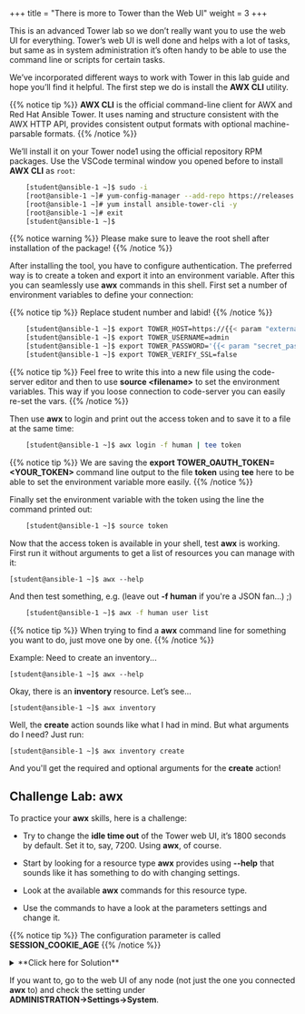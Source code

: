 +++
title = "There is more to Tower than the Web UI"
weight = 3
+++

This is an advanced Tower lab so we don’t really want you to use the web UI for everything. Tower’s web UI is well done and helps with a lot of tasks, but same as in system administration it’s often handy to be able to use the command line or scripts for certain tasks.

We’ve incorporated different ways to work with Tower in this lab guide and hope you’ll find it helpful. The first step we do is install the **AWX CLI** utility.

{{% notice tip %}}
**AWX CLI** is the official command-line client for AWX and Red Hat Ansible Tower. It uses naming and structure consistent with the AWX HTTP API, provides consistent output formats with optional machine-parsable formats.
{{% /notice %}}

We’ll install it on your Tower node1 using the official repository RPM packages. Use the VSCode terminal window you opened before to install **AWX CLI** as `root`:

```bash
    [student@ansible-1 ~]$ sudo -i
    [root@ansible-1 ~]# yum-config-manager --add-repo https://releases.ansible.com/ansible-tower/cli/ansible-tower-cli-el8.repo
    [root@ansible-1 ~]# yum install ansible-tower-cli -y
    [root@ansible-1 ~]# exit
    [student@ansible-1 ~]$
```

{{% notice warning %}}
Please make sure to leave the root shell after installation of the package!
{{% /notice %}}

After installing the tool, you have to configure authentication. The preferred way is to create a token and export it into an environment variable. After this you can seamlessly use **awx** commands in this shell. First set a number of environment variables to define your connection:

{{% notice tip %}}
Replace student number and labid!
{{% /notice %}}

```bash
    [student@ansible-1 ~]$ export TOWER_HOST=https://{{< param "external_tower" >}}
    [student@ansible-1 ~]$ export TOWER_USERNAME=admin
    [student@ansible-1 ~]$ export TOWER_PASSWORD='{{< param "secret_password" >}}'
    [student@ansible-1 ~]$ export TOWER_VERIFY_SSL=false
```

{{% notice tip %}}
Feel free to write this into a new file using the code-server editor and then to use **source \<filename\>** to set the environment variables. This way if you loose connection to code-server you can easily re-set the vars.
{{% /notice %}}

Then use **awx** to login and print out the access token and to save it to a file at the same time:

```bash
    [student@ansible-1 ~]$ awx login -f human | tee token
```

{{% notice tip %}}
We are saving the **export TOWER_OAUTH_TOKEN=\<YOUR_TOKEN\>** command line output to the file **token** using **tee** here to be able to set the environment variable more easily.
{{% /notice %}}

Finally set the environment variable with the token using the line the command printed out:

```bash
    [student@ansible-1 ~]$ source token
```

Now that the access token is available in your shell, test **awx** is working. First run it without arguments to get a
list of resources you can manage with it:

    [student@ansible-1 ~]$ awx --help

And then test something, e.g. (leave out **-f human** if you're a JSON fan...) ;)

```bash
    [student@ansible-1 ~]$ awx -f human user list
```

{{% notice tip %}}
When trying to find a **awx** command line for something you want to do, just move one by one.
{{% /notice %}}

Example: Need to create an inventory...

    [student@ansible-1 ~]$ awx --help

Okay, there is an **inventory** resource. Let’s see…

    [student@ansible-1 ~]$ awx inventory

Well, the **create** action sounds like what I had in mind. But what arguments do I
need? Just run:

    [student@ansible-1 ~]$ awx inventory create

And you'll get the required and optional arguments for the **create** action!

## Challenge Lab: awx

To practice your **awx** skills, here is a challenge:

- Try to change the **idle time out** of the Tower web UI, it’s 1800 seconds by default. Set it to, say, 7200. Using **awx**, of course.

- Start by looking for a resource type **awx** provides using **--help** that sounds like it has something to do with changing settings.

- Look at the available **awx** commands for this resource type.

- Use the commands to have a look at the parameters settings and change it.

{{% notice tip %}}
The configuration parameter is called **SESSION\_COOKIE\_AGE**
{{% /notice %}}

<details><summary>**Click here for Solution**</summary>
<p>

```bash
    [student@ansible-1 ~]$ awx setting list | grep SESSION
    [student@ansible-1 ~]$ awx setting modify SESSION_COOKIE_AGE 7200
    [student@ansible-1 ~]$ awx setting list | grep SESSION
```

</p>
</details>

If you want to, go to the web UI of any node (not just the one you connected **awx** to) and check the setting under **ADMINISTRATION→Settings→System**.
